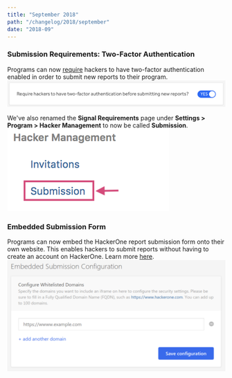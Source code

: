 ```yaml
---
title: "September 2018"
path: "/changelog/2018/september"
date: "2018-09"
---
```


### Submission Requirements: Two-Factor Authentication
Programs can now [require](https://docs.hackerone.com/programs/submission.html) hackers to have two-factor authentication enabled in order to submit new reports to their program.
![submissions](./images/submission-2.png)

We've also renamed the <b>Signal Requirements</b> page under <b>Settings > Program > Hacker Management</b> to now be called <b>Submission</b>.
![submissions](./images/submission.png)

### Embedded Submission Form
Programs can now embed the HackerOne report submission form onto their own website. This enables hackers to submit reports without having to create an account on HackerOne. Learn more [here](https://docs.hackerone.com/programs/embedded-submission-form.html).
![embedded-submissions](./images/embedded-submissions.png)
